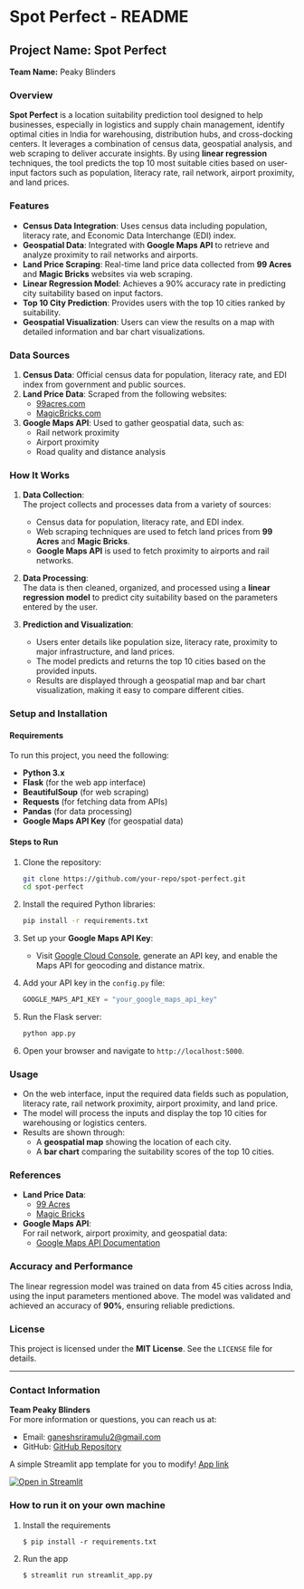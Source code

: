 # Spot Perfect - README

## Project Name: Spot Perfect  
**Team Name:** Peaky Blinders

### Overview
**Spot Perfect** is a location suitability prediction tool designed to help businesses, especially in logistics and supply chain management, identify optimal cities in India for warehousing, distribution hubs, and cross-docking centers. It leverages a combination of census data, geospatial analysis, and web scraping to deliver accurate insights. By using **linear regression** techniques, the tool predicts the top 10 most suitable cities based on user-input factors such as population, literacy rate, rail network, airport proximity, and land prices.

### Features
- **Census Data Integration**: Uses census data including population, literacy rate, and Economic Data Interchange (EDI) index.
- **Geospatial Data**: Integrated with **Google Maps API** to retrieve and analyze proximity to rail networks and airports.
- **Land Price Scraping**: Real-time land price data collected from **99 Acres** and **Magic Bricks** websites via web scraping.
- **Linear Regression Model**: Achieves a 90% accuracy rate in predicting city suitability based on input factors.
- **Top 10 City Prediction**: Provides users with the top 10 cities ranked by suitability.
- **Geospatial Visualization**: Users can view the results on a map with detailed information and bar chart visualizations.

### Data Sources
1. **Census Data**: Official census data for population, literacy rate, and EDI index from government and public sources.
2. **Land Price Data**: Scraped from the following websites:
   - [99acres.com](https://www.99acres.com/)
   - [MagicBricks.com](https://www.magicbricks.com/)
3. **Google Maps API**: Used to gather geospatial data, such as:
   - Rail network proximity
   - Airport proximity
   - Road quality and distance analysis

### How It Works
1. **Data Collection**:  
   The project collects and processes data from a variety of sources:
   - Census data for population, literacy rate, and EDI index.
   - Web scraping techniques are used to fetch land prices from **99 Acres** and **Magic Bricks**.
   - **Google Maps API** is used to fetch proximity to airports and rail networks.
   
2. **Data Processing**:  
   The data is then cleaned, organized, and processed using a **linear regression model** to predict city suitability based on the parameters entered by the user.

3. **Prediction and Visualization**:  
   - Users enter details like population size, literacy rate, proximity to major infrastructure, and land prices.
   - The model predicts and returns the top 10 cities based on the provided inputs.
   - Results are displayed through a geospatial map and bar chart visualization, making it easy to compare different cities.

### Setup and Installation

#### Requirements
To run this project, you need the following:
- **Python 3.x**
- **Flask** (for the web app interface)
- **BeautifulSoup** (for web scraping)
- **Requests** (for fetching data from APIs)
- **Pandas** (for data processing)
- **Google Maps API Key** (for geospatial data)

#### Steps to Run
1. Clone the repository:
   ```bash
   git clone https://github.com/your-repo/spot-perfect.git
   cd spot-perfect
   ```

2. Install the required Python libraries:
   ```bash
   pip install -r requirements.txt
   ```

3. Set up your **Google Maps API Key**:
   - Visit [Google Cloud Console](https://console.cloud.google.com/), generate an API key, and enable the Maps API for geocoding and distance matrix.

4. Add your API key in the `config.py` file:
   ```python
   GOOGLE_MAPS_API_KEY = "your_google_maps_api_key"
   ```

5. Run the Flask server:
   ```bash
   python app.py
   ```

6. Open your browser and navigate to `http://localhost:5000`.

### Usage
- On the web interface, input the required data fields such as population, literacy rate, rail network proximity, airport proximity, and land price.
- The model will process the inputs and display the top 10 cities for warehousing or logistics centers.
- Results are shown through:
  - A **geospatial map** showing the location of each city.
  - A **bar chart** comparing the suitability scores of the top 10 cities.

### References
- **Land Price Data**:
  - [99 Acres](https://www.99acres.com/)
  - [Magic Bricks](https://www.magicbricks.com/)
- **Google Maps API**:  
  For rail network, airport proximity, and geospatial data:
  - [Google Maps API Documentation](https://developers.google.com/maps/documentation)

### Accuracy and Performance
The linear regression model was trained on data from 45 cities across India, using the input parameters mentioned above. The model was validated and achieved an accuracy of **90%**, ensuring reliable predictions.

### License
This project is licensed under the **MIT License**. See the `LICENSE` file for details.

---

### Contact Information
**Team Peaky Blinders**  
For more information or questions, you can reach us at:  
- Email: ganeshsriramulu2@gmail.com
- GitHub: [GitHub Repository](https://github.com/Ganesh-73005/blank-app)



A simple Streamlit app template for you to modify!
[App link](spotperfect.streamlit.app)

[![Open in Streamlit](https://static.streamlit.io/badges/streamlit_badge_black_white.svg)](https://blank-app-template.streamlit.app/)

### How to run it on your own machine

1. Install the requirements

   ```
   $ pip install -r requirements.txt
   ```

2. Run the app

   ```
   $ streamlit run streamlit_app.py
   ```
